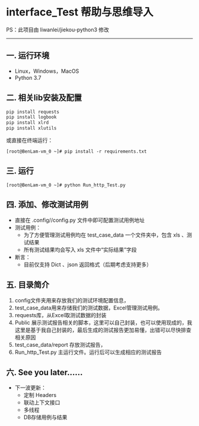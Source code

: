 # **interface_Test 帮助与思维导入**
PS：此项目由 liwanlei/jiekou-python3 修改
*****

## **一. 运行环境**
- Linux，Windows，MacOS
- Python 3.7

## **二. 相关lib安装及配置**
```python
pip install requests
pip install logbook
pip install xlrd
pip install xlutils
```

或直接在终端运行：
```base
[root@BenLam-vm_0 ~]# pip install -r requirements.txt
```

## **三. 运行**
```
[root@BenLam-vm_0 ~]# python Run_http_Test.py
```

## **四. 添加、修改测试用例**
- 直接在 .config//config.py 文件中即可配置测试用例地址
- 测试用例：
    * 为了方便管理测试用例均在 test_case_data 一个文件夹中，包含 xls 、测试结果
    * 所有测试结果均会写入 xls 文件中“实际结果”字段
- 断言：
    * 目前仅支持 Dict 、json 返回格式（后期考虑支持更多）

## **五. 目录简介**
1. config文件夹用来存放我们的测试环境配置信息，
2. test_case_data用来存储我们的测试数据，Excel管理测试用例。
3. requests库，从Excel取测试数据的封装
4. Public 展示测试报告相关的脚本，这里可以自己封装，也可以使用现成的，我这里是基于我自己封装的，最后生成的测试报告更加易懂，出错可以尽快排查相关原因
5. test_case_data/report 存放测试报告，
6. Run_http_Test.py 主运行文件。运行后可以生成相应的测试报告

## **六. See you later......**
- 下一波更新：
    * 定制 Headers
    * 联动上下文接口
    * 多线程
    * DB存储用例与结果
